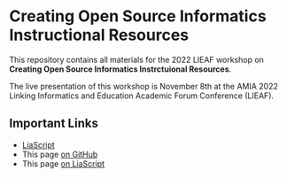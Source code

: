 # Creating Open Source Informatics Instructional Resources 

This repository contains all materials for the 2022 LIEAF workshop on **Creating Open Source Informatics Instrctuional Resources**.

The live presentation of this workshop is November 8th at the AMIA 2022 Linking Informatics and Education Academic Forum Conference (LIEAF).

## Important Links
- [LiaScript](https://liascript.github.io)
- This page [on GitHub](https://github.com/arcus/LIEAF2022_workshop/blob/main/README.md)
- This page [on LiaScript](https://liascript.github.io/course/?https://raw.githubusercontent.com/arcus/LIEAF2022_workshop)
